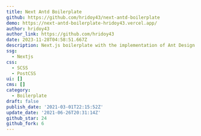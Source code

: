```yaml
---
title: Next Antd Boilerplate
github: https://github.com/hridoy43/next-antd-boilerplate
demo: https://next-antd-boilerplate-hridoy43.vercel.app/
author: hridoy43
author_link: https://github.com/hridoy43
date: 2023-11-28T04:58:51.667Z
description: Next.js boilerplate with the implementation of Ant Design (with less support)
ssg:
  - Nextjs
css:
  - SCSS
  - PostCSS
ui: []
cms: []
category:
  - Boilerplate
draft: false
publish_date: '2021-03-01T22:15:52Z'
update_date: '2021-06-26T20:31:14Z'
github_star: 24
github_fork: 6
---
```

